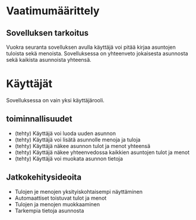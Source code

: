 # Vaatimumäärittely

## Sovelluksen tarkoitus
Vuokra seuranta sovelluksen avulla käyttäjä voi pitää kirjaa asuntojen tuloista sekä menoista. Sovelluksessa on yhteenveto jokaisesta asunnosta sekä kaikista asunnoista yhteensä.

# Käyttäjät

Sovelluksessa on vain yksi käyttäjärooli.

## toiminnallisuudet


- (tehty) Käyttäjä voi luoda uuden asunnon
- (tehty) Käyttäjä voi lisätä asunnolle menoja ja tuloja
- (tehty) Käyttäjä näkee asunnon tulot ja menot yhteensä
- (tehty) Käyttäjä näkee yhteenvedossa kaikkien asuntojen tulot ja menot
- (tehty) Käyttäjä voi muokata asunnon tietoja

## Jatkokehitysideoita
- Tulojen je menojen yksityiskohtaisempi näyttäminen
- Automaattiset toistuvat tulot ja menot
- Tulojen ja menojen muokkaaminen
- Tarkempia tietoja asunnosta
